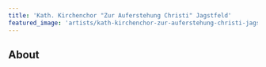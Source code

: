 ```yaml
---
title: 'Kath. Kirchenchor "Zur Auferstehung Christi" Jagstfeld'
featured_image: 'artists/kath-kirchenchor-zur-auferstehung-christi-jagstfeld.jpg'
---
```


## About


